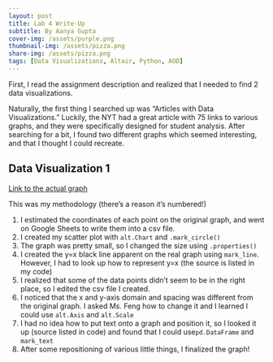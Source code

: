 ```yaml
---
layout: post
title: Lab 4 Write-Up
subtitle: By Aanya Gupta
cover-img: /assets/purple.png
thumbnail-img: /assets/pizza.png
share-img: /assets/pizza.png
tags: [Data Visualizations, Altair, Python, AOD]
---
```


First, I read the assignment description and realized that I needed to find 2 data visualizations. 

Naturally, the first thing I searched up was “Articles with Data Visualizations.” Luckily, the NYT had a great article with 75 links to various graphs, and they were specifically designed for student analysis. After searching for a bit, I found two different graphs which seemed interesting, and that I thought I could recreate. 

## Data Visualization 1

[Link to the actual graph](https://www.nytimes.com/2022/02/03/learning/whats-going-on-in-this-graph-feb-9-2022.html)

This was my methodology (there’s a reason it’s numbered!)

1. I estimated the coordinates of each point on the original graph, and went on Google Sheets to write them into a csv file. 
1. I created my scatter plot with `alt.Chart` and `.mark_circle()`
1. The graph was pretty small, so I changed the size using `.properties()`
1. I created the y=x black line apparent on the real graph using `mark_line`. However, I had to look up how to represent y=x (the source is listed in my code)
1. I realized that some of the data points didn’t seem to be in the right place, so I edited the csv file I created. 
1. I noticed that the x and y-axis domain and spacing was different from the original graph. I asked Ms. Feng how to change it and I learned I could use `alt.Axis` and `alt.Scale`
1. I had no idea how to put text *onto* a graph and position it, so I looked it up (source listed in code) and found that I could use`pd.DataFrame` and `mark_text`
1. After some repositioning of various little things, I finalized the graph!

<!DOCTYPE html>
<html>
<head>
  <!-- Import Vega & Vega-Lite (does not have to be from CDN) -->
  <script src="https://cdn.jsdelivr.net/npm/vega@[VERSION]"></script>
  <script src="https://cdn.jsdelivr.net/npm/vega-lite@[VERSION]"></script>
  <!-- Import vega-embed -->
  <script src="https://cdn.jsdelivr.net/npm/vega-embed@[VERSION]"></script>
</head>

<div id="vis"></div>

<script type="text/javascript">
  var spec = "https://raw.githubusercontent.com/AG-Aanya-Gupta/AG-Aanya-Gupta.github.io/refs/heads/master/Chart1.json";
  vegaEmbed('#vis', spec).then(function(result) {
    // Access the Vega view instance (https://vega.github.io/vega/docs/api/view/) as result.view
  }).catch(console.error);
</script>
</html>

<!DOCTYPE html>
<html>
<head>
  <!-- Import Vega & Vega-Lite (does not have to be from CDN) -->
  <script src="https://cdn.jsdelivr.net/npm/vega@[VERSION]"></script>
  <script src="https://cdn.jsdelivr.net/npm/vega-lite@[VERSION]"></script>
  <!-- Import vega-embed -->
  <script src="https://cdn.jsdelivr.net/npm/vega-embed@[VERSION]"></script>
</head>

<div id="vis"></div>

<script type="text/javascript">
  var spec = "https://raw.githubusercontent.com/AG-Aanya-Gupta/AG-Aanya-Gupta.github.io/refs/heads/master/Chart2.json";
  vegaEmbed('#vis', spec).then(function(result) {
    // Access the Vega view instance (https://vega.github.io/vega/docs/api/view/) as result.view
  }).catch(console.error);
</script>
</html>
